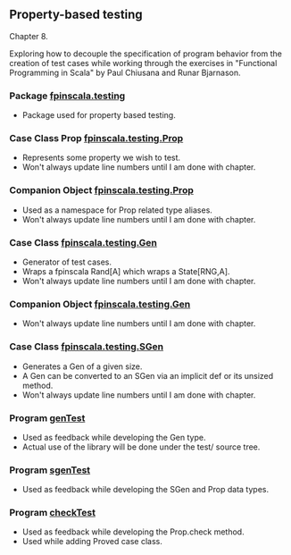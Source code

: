 ## Property-based testing

Chapter 8.

Exploring how to decouple the specification of program behavior from
the creation of test cases while working through the exercises in
"Functional Programming in Scala" by Paul Chiusana and Runar Bjarnason.

### Package [fpinscala.testing](fpinScalaCheck.scala)
* Package used for property based testing.

### Case Class Prop [fpinscala.testing.Prop](fpinScalaCheck.scala#L17-L59)
* Represents some property we wish to test.
* Won't always update line numbers until I am done with chapter.

### Companion Object [fpinscala.testing.Prop](fpinScalaCheck.scala#L61-L173)
* Used as a namespace for Prop related type aliases.
* Won't always update line numbers until I am done with chapter.

### Case Class [fpinscala.testing.Gen](fpinScalaCheck.scala#L175-L224)
* Generator of test cases.
* Wraps a fpinscala Rand[A] which wraps a State[RNG,A].
* Won't always update line numbers until I am done with chapter.

### Companion Object [fpinscala.testing.Gen](fpinScalaCheck.scala#L226-L271)
* Won't always update line numbers until I am done with chapter.

### Case Class [fpinscala.testing.SGen](fpinScalaCheck.scala#L273-L288)
* Generates a Gen of a given size.
* A Gen can be converted to an SGen via an implicit def or its unsized method.
* Won't always update line numbers until I am done with chapter.

### Program [genTest](exerciseCode/genTest.scala)
* Used as feedback while developing the Gen type.
* Actual use of the library will be done under the test/ source tree.

### Program [sgenTest](exerciseCode/sgenTest.scala)
* Used as feedback while developing the SGen and Prop data types.

### Program [checkTest](exerciseCode/checkTest.scala)
* Used as feedback while developing the Prop.check method.
* Used while adding Proved case class.

